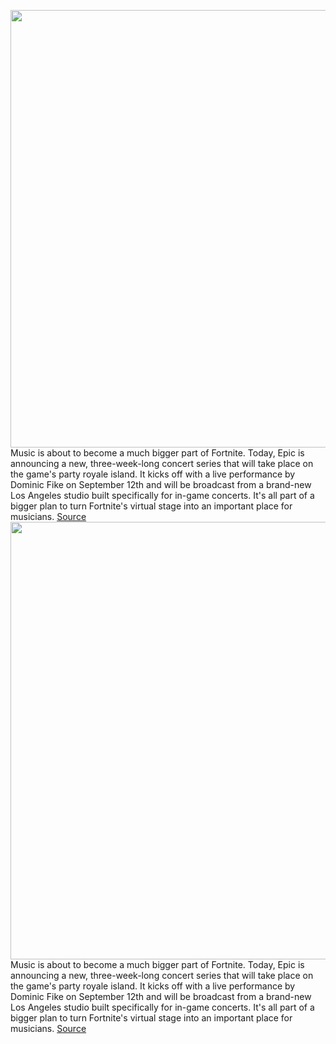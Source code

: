 <img src='https://cdn.vox-cdn.com/thumbor/rcxYu6RK-n3AXPndpyRmTpaQzTA=/0x0:1139x641/1200x800/filters:focal(479x230:661x412)/cdn.vox-cdn.com/uploads/chorus_image/image/67369766/0.0.jpg' width='700px' /><br/>
Music is about to become a much bigger part of Fortnite. Today, Epic is announcing a new, three-week-long concert series that will take place on the game's party royale island. It kicks off with a live performance by Dominic Fike on September 12th and will be broadcast from a brand-new Los Angeles studio built specifically for in-game concerts. It's all part of a bigger plan to turn Fortnite's virtual stage into an important place for musicians.
<a href='https://www.theverge.com/2020/9/8/21423004/fortnite-party-royale-concert-series-dominic-fike'> Source <a/><img src='https://cdn.vox-cdn.com/thumbor/rcxYu6RK-n3AXPndpyRmTpaQzTA=/0x0:1139x641/1200x800/filters:focal(479x230:661x412)/cdn.vox-cdn.com/uploads/chorus_image/image/67369766/0.0.jpg' width='700px' /><br/>
Music is about to become a much bigger part of Fortnite. Today, Epic is announcing a new, three-week-long concert series that will take place on the game's party royale island. It kicks off with a live performance by Dominic Fike on September 12th and will be broadcast from a brand-new Los Angeles studio built specifically for in-game concerts. It's all part of a bigger plan to turn Fortnite's virtual stage into an important place for musicians.
<a href='https://www.theverge.com/2020/9/8/21423004/fortnite-party-royale-concert-series-dominic-fike'> Source <a/>